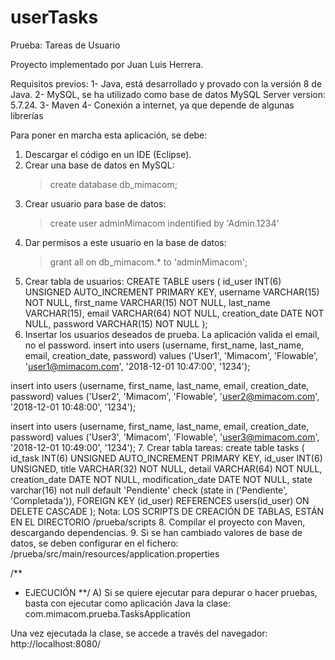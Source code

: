 # userTasks
Prueba: Tareas de Usuario

Proyecto implementado por Juan Luis Herrera.

Requisitos previos:
1-  Java, está desarrollado y provado con la versión 8 de Java.
2-  MySQL, se ha utilizado como base de datos MySQL Server version: 5.7.24.
3-  Maven
4-  Conexión a internet, ya que depende de algunas librerías

Para poner en marcha esta aplicación, se debe:
1. Descargar el código en un IDE (Eclipse).
2. Crear una base de datos en MySQL:
    > create database db_mimacom;
3. Crear usuario para base de datos:
    > create user adminMimacom indentified by 'Admin.1234'
4. Dar permisos a este usuario en la base de datos:
    > grant all on db_mimacom.* to 'adminMimacom';
5. Crear tabla de usuarios:
CREATE TABLE users (
	id_user INT(6) UNSIGNED AUTO_INCREMENT PRIMARY KEY,
	username VARCHAR(15) NOT NULL,
	first_name VARCHAR(15) NOT NULL,
	last_name VARCHAR(15),
	email VARCHAR(64) NOT NULL,
	creation_date DATE NOT NULL,
	password VARCHAR(15) NOT NULL
);
6. Insertar los usuarios deseados de prueba. La aplicación valida el email, no el password.
insert into users (username, first_name, last_name, email, creation_date, password)
values ('User1', 'Mimacom', 'Flowable', 'user1@mimacom.com', '2018-12-01 10:47:00', '1234');

insert into users (username, first_name, last_name, email, creation_date, password)
values ('User2', 'Mimacom', 'Flowable', 'user2@mimacom.com', '2018-12-01 10:48:00', '1234');

insert into users (username, first_name, last_name, email, creation_date, password)
values ('User3', 'Mimacom', 'Flowable', 'user3@mimacom.com', '2018-12-01 10:49:00', '1234');
7. Crear tabla tareas:
create table tasks (
	id_task INT(6) UNSIGNED AUTO_INCREMENT PRIMARY KEY,
	id_user INT(6) UNSIGNED,
	title VARCHAR(32) NOT NULL,
	detail VARCHAR(64) NOT NULL,
	creation_date DATE NOT NULL,
	modification_date DATE NOT NULL,
	state varchar(16) not null default 'Pendiente' check (state in ('Pendiente', 'Completada')),
    FOREIGN KEY (id_user) REFERENCES users(id_user) ON DELETE CASCADE
);
Nota: LOS SCRIPTS DE CREACIÓN DE TABLAS, ESTÁN EN EL DIRECTORIO /prueba/scripts
8. Compilar el proyecto con Maven, descargando dependencias.
9. Si se han cambiado valores de base de datos, se deben configurar en el fichero:
/prueba/src/main/resources/application.properties

/**
* EJECUCIÓN
**/
A) Si se quiere ejecutar para depurar o hacer pruebas, basta con ejecutar como aplicación Java la clase:
com.mimacom.prueba.TasksApplication

Una vez ejecutada la clase, se accede a través del navegador: http://localhost:8080/

